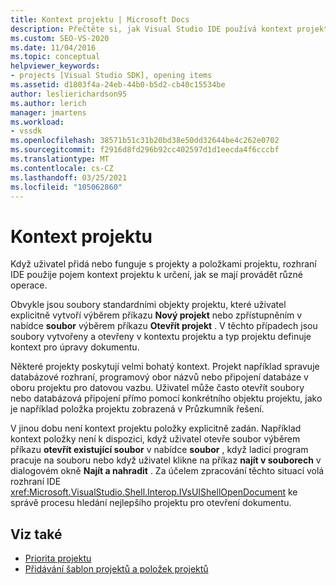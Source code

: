```yaml
---
title: Kontext projektu | Microsoft Docs
description: Přečtěte si, jak Visual Studio IDE používá kontext projektu k určení, jak provádět operace, když uživatel přidá nebo pracuje s projekty a položkami projektu.
ms.custom: SEO-VS-2020
ms.date: 11/04/2016
ms.topic: conceptual
helpviewer_keywords:
- projects [Visual Studio SDK], opening items
ms.assetid: d1803f4a-24eb-44b0-b5d2-cb40c15534be
author: leslierichardson95
ms.author: lerich
manager: jmartens
ms.workload:
- vssdk
ms.openlocfilehash: 38571b51c31b20bd38e50dd32644be4c262e0702
ms.sourcegitcommit: f2916d8fd296b92cc402597d1d1eecda4f6cccbf
ms.translationtype: MT
ms.contentlocale: cs-CZ
ms.lasthandoff: 03/25/2021
ms.locfileid: "105062860"
---
```

# <a name="project-context"></a>Kontext projektu
Když uživatel přidá nebo funguje s projekty a položkami projektu, rozhraní IDE použije pojem kontext projektu k určení, jak se mají provádět různé operace.

 Obvykle jsou soubory standardními objekty projektu, které uživatel explicitně vytvoří výběrem příkazu **Nový projekt** nebo zpřístupněním v nabídce **soubor** výběrem příkazu **Otevřít projekt** . V těchto případech jsou soubory vytvořeny a otevřeny v kontextu projektu a typ projektu definuje kontext pro úpravy dokumentu.

 Některé projekty poskytují velmi bohatý kontext. Projekt například spravuje databázové rozhraní, programový obor názvů nebo připojení databáze v oboru projektu pro datovou vazbu. Uživatel může často otevřít soubory nebo databázová připojení přímo pomocí konkrétního objektu projektu, jako je například položka projektu zobrazená v Průzkumník řešení.

 V jinou dobu není kontext projektu položky explicitně zadán. Například kontext položky není k dispozici, když uživatel otevře soubor výběrem příkazu **otevřít existující soubor** v nabídce **soubor** , když ladicí program pracuje na souboru nebo když uživatel klikne na příkaz **najít v souborech** v dialogovém okně **Najít a nahradit** . Za účelem zpracování těchto situací volá rozhraní IDE <xref:Microsoft.VisualStudio.Shell.Interop.IVsUIShellOpenDocument> ke správě procesu hledání nejlepšího projektu pro otevření dokumentu.

## <a name="see-also"></a>Viz také
- [Priorita projektu](../../extensibility/internals/project-priority.md)
- [Přidávání šablon projektů a položek projektů](../../extensibility/internals/adding-project-and-project-item-templates.md)
